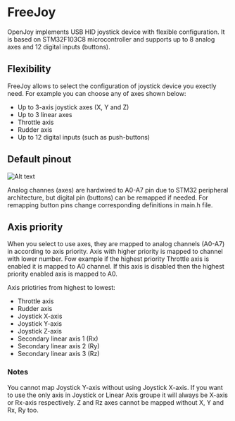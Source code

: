 # FreeJoy
OpenJoy implements USB HID joystick device with flexible configuration. It is based on STM32F103C8 microcontroller and supports up to 8 analog axes and 12 digital inputs (buttons).

## Flexibility
FreeJoy allows to select the configuration of joystick device you exectly need. For example you can choose any of axes shown below:

* Up to 3-axis joystick axes (X, Y and Z)
* Up to 3 linear axes 
* Throttle axis
* Rudder axis
* Up to 12 digital inputs (such as push-buttons)

## Default pinout
![Alt text](https://a.radikal.ru/a29/1807/3b/911b58654ab7.jpg)

Analog channes (axes) are hardwired to A0-A7 pin due to STM32 peripheral architecture, but digital pin (buttons) can be remapped if needed. For remapping button pins change corresponding definitions in main.h file.

## Axis priority
When you select to use axes, they are mapped to analog channels (A0-A7) in according to axis priority. Axis with higher priority is mapped to channel with lower number. Fow example if the highest priority Throttle axis is enabled it is mapped to A0 channel. If this axis is disabled then the highest priority enabled axis is mapped to A0.  

Axis priotiries from highest to lowest:
- Throttle axis
- Rudder axis
- Joystick X-axis
- Joystick Y-axis
- Joystick Z-axis
- Secondary linear axis 1 (Rx)
- Secondary linear axis 2 (Ry)
- Secondary linear axis 3 (Rz)

### Notes
You cannot map Joystick Y-axis without using Joystick X-axis. If you want to use the only axis in Joystick or Linear Axis groupe it will always be X-axis or Rx-axis respectively. Z and Rz axes cannot be mapped without X, Y and Rx, Ry too.

